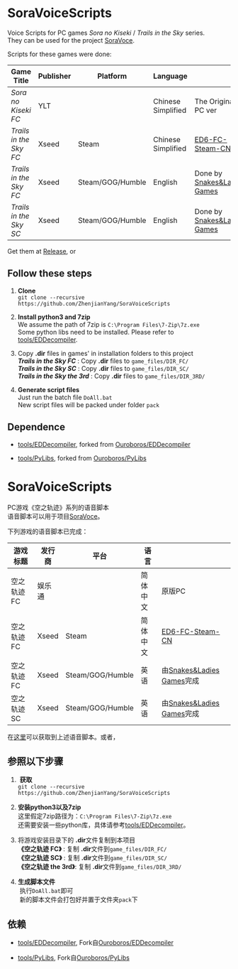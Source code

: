 # SoraVoiceScripts
Voice Scripts for PC games *Sora no Kiseki* / *Trails in the Sky* series.    
They can be used for the project [SoraVoce](https://github.com/ZhenjianYang/SoraVoice).

Scripts for these games were done:

|Game Title                 |Publisher|Platform        |Language          |             |
|---------------------------|---------|----------------|------------------|-------------|
|*Sora no Kiseki FC*        |YLT      |                |Chinese Simplified|The Original PC ver
|*Trails in the Sky FC*     |Xseed    |Steam           |Chinese Simplified|[ED6-FC-Steam-CN](https://github.com/Ouroboros/ED6-FC-Steam-CN)
|*Trails in the Sky FC*     |Xseed    |Steam/GOG/Humble|English           |Done by [Snakes&Ladies Games](https://www.youtube.com/c/SnakesLadiesGames)
|*Trails in the Sky SC*     |Xseed    |Steam/GOG/Humble|English           |Done by [Snakes&Ladies Games](https://www.youtube.com/c/SnakesLadiesGames)

Get them at [Release](https://github.com/ZhenjianYang/SoraVoiceScripts/releases/latest), or   
## Follow these steps

1.  **Clone**   
  `git clone --recursive https://github.com/ZhenjianYang/SoraVoiceScripts`
  
2.  **Install python3 and 7zip**   
  We assume the path of 7zip is `C:\Program Files\7-Zip\7z.exe`  
  Some python libs need to be installed. Please refer to [tools/EDDecompiler](https://github.com/ZhenjianYang/EDDecompiler#1-install-python3).

3.  Copy **\.dir** files in games' in installation folders to this project   
    ***Trails in the Sky FC***      : Copy **\.dir** files to `game_files/DIR_FC/`   
    ***Trails in the Sky SC***      : Copy **\.dir** files to `game_files/DIR_SC/`   
    ***Trails in the Sky the 3rd*** : Copy **\.dir** files to `game_files/DIR_3RD/`   

4.  **Generate script files**   
  Just run the batch file `DoAll.bat`   
  New script files will be packed under folder `pack`

## Dependence

- [tools/EDDecompiler](https://github.com/ZhenjianYang/EDDecompiler), forked from [Ouroboros/EDDecompiler](https://github.com/Ouroboros/EDDecompiler)   

- [tools/PyLibs](https://github.com/ZhenjianYang/PyLibs), forked from [Ouroboros/PyLibs](https://github.com/Ouroboros/PyLibs)   

# SoraVoiceScripts
PC游戏《空之轨迹》系列的语音脚本    
语音脚本可以用于项目[SoraVoce](https://github.com/ZhenjianYang/SoraVoice)。

下列游戏的语音脚本已完成：   

|游戏标题        |发行商 |平台            |语言     |              |
|----------------|-------|----------------|---------|--------------|
|空之轨迹 FC     |娱乐通 |                |简体中文 |原版PC
|空之轨迹 FC     |Xseed  |Steam           |简体中文 |[ED6-FC-Steam-CN](https://github.com/Ouroboros/ED6-FC-Steam-CN)
|空之轨迹 FC     |Xseed  |Steam/GOG/Humble|英语     |由[Snakes&Ladies Games](https://www.youtube.com/c/SnakesLadiesGames)完成
|空之轨迹 SC     |Xseed  |Steam/GOG/Humble|英语     |由[Snakes&Ladies Games](https://www.youtube.com/c/SnakesLadiesGames)完成

在[这里](https://github.com/ZhenjianYang/SoraVoiceScripts/releases/latest)可以获取到上述语音脚本。或者，
## 参照以下步骤   

1.  **获取**   
  `git clone --recursive https://github.com/ZhenjianYang/SoraVoiceScripts`
  
2.  **安装python3以及7zip**   
  这里假定7zip路径为：`C:\Program Files\7-Zip\7z.exe`   
  还需要安装一些python库，具体请参考[tools/EDDecompiler](https://github.com/ZhenjianYang/EDDecompiler#1-install-python3)。

3.  将游戏安装目录下的 **.dir**文件复制到本项目   
    **《空之轨迹 FC》**     : 复制 **\.dir**文件到`game_files/DIR_FC/`   
    **《空之轨迹 SC》**     : 复制 **\.dir**文件到`game_files/DIR_SC/`   
    **《空之轨迹 the 3rd》**: 复制 **\.dir**文件到`game_files/DIR_3RD/`   

4.  **生成脚本文件**   
  执行`DoAll.bat`即可    
  新的脚本文件会打包好并置于文件夹`pack`下

## 依赖

- [tools/EDDecompiler](https://github.com/ZhenjianYang/EDDecompiler), Fork自[Ouroboros/EDDecompiler](https://github.com/Ouroboros/EDDecompiler)   

- [tools/PyLibs](https://github.com/ZhenjianYang/PyLibs), Fork自[Ouroboros/PyLibs](https://github.com/Ouroboros/PyLibs) 
